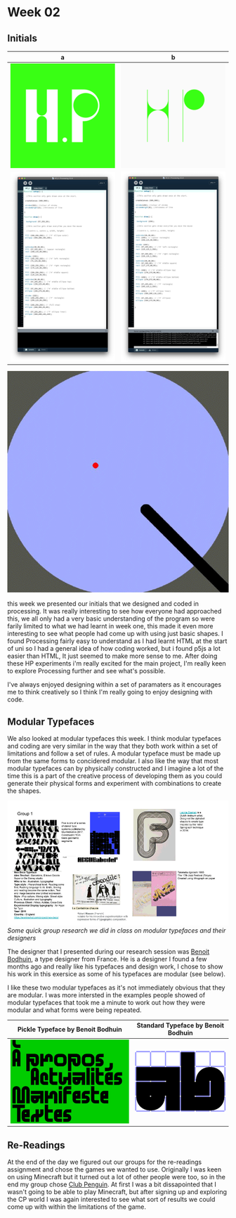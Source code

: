 # Week 02

## Initials
        
   a  |  b
:-------------------------:|:-------------------------:
![](HP2.png)       |  ![](HP3.png) 
![](HP2screenshot.jpg)       | ![](HP3screenshot.jpg)  

![](Initials-gif.gif)

this week we presented our initials that we designed and coded in processing.
It was really interesting to see how everyone had approached this, we all only had a very basic understanding of the program so were farily limited to what we had learnt in week one, this made it even more interesting to see what people had come up with using just basic shapes.
I found Processing fairly easy to understand as I had learnt HTML at the start of uni so I had a general idea of how coding worked, but i found p5js a lot easier than HTML, It just seemed to make more sense to me. After doing these HP experiments i'm really excited for the main project, I'm really keen to explore Processing further and see what's possible.

I've always enjoyed designing within a set of paramaters as it encourages me to think creatively so I think I'm really going to enjoy designing with code.

## Modular Typefaces

We also looked at modular typefaces this week.
I think modular typefaces and coding are very similar in the way that they both work within a set of limitations and follow a set of rules. A modular typeface must be made up from the same forms to concidered modular. I also like the way that most modular typefaces can by physically constructed and I imagine a lot of the time this is a part of the creative process of developing them as you could generate their physical forms and experiment with combinations to create the shapes.


![](modulartypefaceslides.gif)
*Some quick group research we did in class on modular typefaces and their designers*

The designer that I presented during our research session was [Benoit Bodhuin](https://www.instagram.com/benoitbodhuin/?hl=en), a type designer from France.
He is a designer I found a few months ago and really like his typefaces and design work, I chose to show his work in this exersice as some of his typefaces are modular (see below).

I like these two modular typefaces as it's not immediately obvious that they are modular. I was more intersted in the examples people showed of modular typefaces that took me a minute to work out how they were modular and what forms were being repeated.

   Pickle Typeface by Benoit Bodhuin  |  Standard Typeface by Benoit Bodhuin
:-------------------------:|:-------------------------:
![](Pickle_2.jpg)       |  ![](Mineral_Gif.gif) 

## Re-Readings

At the end of the day we figured out our groups for the re-readings assignment and chose the games we wanted to use. Originally I was keen on using Minecraft but it turned out a lot of other people were too, so in the end my group chose [Club Penguin](https://en.wikipedia.org/wiki/Club_Penguin). At first I was a bit dissapointed that I wasn't going to be able to play Minecraft, but after signing up and exploring the CP world I was again interested to see what sort of results we could come up with within the limitations of the game.
